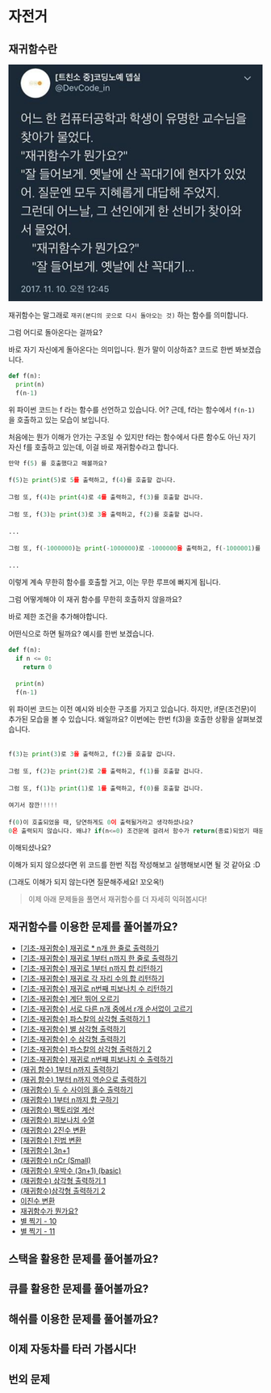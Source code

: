 # 자전거

## 재귀함수란

![재귀함수](./img/what_is_recursive_function.png)

재귀함수는 말그래로 `재귀(본디의 곳으로 다시 돌아오는 것)` 하는 함수를 의미합니다.

그럼 어디로 돌아온다는 걸까요?

바로 자기 자신에게 돌아온다는 의미입니다. 뭔가 말이 이상하죠? 코드로 한번 봐보겠습니다.

```python
def f(n):
  print(n)
  f(n-1)
```

위 파이썬 코드는 f 라는 함수를 선언하고 있습니다. 어? 근데, f라는 함수에서 `f(n-1)` 을 호출하고 있는 모습이 보입니다.

처음에는 뭔가 이해가 안가는 구조일 수 있지만 f라는 함수에서 다른 함수도 아닌 자기 자신 f를 호출하고 있는데, 이걸 바로 재귀함수라고 합니다.

```python
만약 f(5) 를 호출했다고 해볼까요?

f(5)는 print(5)로 5를 출력하고, f(4)를 호출할 겁니다.

그럼 또, f(4)는 print(4)로 4를 출력하고, f(3)를 호출할 겁니다.

그럼 또, f(3)는 print(3)로 3을 출력하고, f(2)를 호출할 겁니다.

...

그럼 또, f(-1000000)는 print(-1000000)로 -1000000을 출력하고, f(-1000001)를 호출할 겁니다.

...

```

이렇게 계속 무한히 함수를 호출할 거고, 이는 무한 루프에 빠지게 됩니다.

그럼 어떻게해야 이 재귀 함수를 무한히 호출하지 않을까요?

바로 제한 조건을 추가해야합니다.

어떤식으로 하면 될까요? 예시를 한번 보겠습니다.

```python
def f(n):
  if n <= 0:
    return 0

  print(n)
  f(n-1)
```

위 파이썬 코드는 이전 예시와 비슷한 구조를 가지고 있습니다. 하지만, if문(조건문)이 추가된 모습을 볼 수 있습니다.
왜일까요? 이번에는 한번 f(3)을 호출한 상황을 살펴보겠습니다.

```python

f(3)는 print(3)로 3을 출력하고, f(2)를 호출할 겁니다.

그럼 또, f(2)는 print(2)로 2를 출력하고, f(1)를 호출할 겁니다.

그럼 또, f(1)는 print(1)로 1를 출력하고, f(0)를 호출할 겁니다.

여기서 잠깐!!!!!

f(0)이 호출되었을 때, 당연하게도 0이 출력될거라고 생각하셨나요?
0은 출력되지 않습니다. 왜냐? if(n<=0) 조건문에 걸려서 함수가 return(종료)되었기 때문입니다.

```

이해되셨나요?

이해가 되지 않으셨다면 위 코드를 한번 직접 작성해보고 실행해보시면 될 것 같아요 :D

(그래도 이해가 되지 않는다면 질문해주세요! 꼬오옥!)

> 이제 아래 문제들을 풀면서 재귀함수를 더 자세히 익혀봅시다!

## 재귀함수를 이용한 문제를 풀어볼까요?
- [[기초-재귀함수] 재귀로 * n개 한 줄로 출력하기](https://codeup.kr/problem.php?id=1851)
- [[기초-재귀함수] 재귀로 1부터 n까지 한 줄로 출력하기](https://codeup.kr/problem.php?id=1852)
- [[기초-재귀함수] 재귀로 1부터 n까지 합 리턴하기](https://codeup.kr/problem.php?id=1853)
- [[기초-재귀함수] 재귀로 각 자리 수의 합 리턴하기](https://codeup.kr/problem.php?id=1854)
- [[기초-재귀함수] 재귀로 n번째 피보나치 수 리턴하기](https://codeup.kr/problem.php?id=1855)
- [[기초-재귀함수] 계단 뛰어 오르기](https://codeup.kr/problem.php?id=1856)
- [[기초-재귀함수] 서로 다른 n개 중에서 r개 순서없이 고르기](https://codeup.kr/problem.php?id=1857)
- [[기초-재귀함수] 파스칼의 삼각형 출력하기 1](https://codeup.kr/problem.php?id=1858)
- [[기초-재귀함수] 별 삼각형 출력하기](https://codeup.kr/problem.php?id=1859)
- [[기초-재귀함수] 수 삼각형 출력하기](https://codeup.kr/problem.php?id=1860)
- [[기초-재귀함수] 파스칼의 삼각형 출력하기 2](https://codeup.kr/problem.php?id=1861)
- [[기초-재귀함수] 재귀로 n번째 피보나치 수 출력하기](https://codeup.kr/problem.php?id=1862)
- [(재귀 함수) 1부터 n까지 출력하기](https://codeup.kr/problem.php?id=1901)
- [(재귀 함수) 1부터 n까지 역순으로 출력하기](https://codeup.kr/problem.php?id=1902)
- [(재귀함수) 두 수 사이의 홀수 출력하기](https://codeup.kr/problem.php?id=1904)
- [(재귀함수) 1부터 n까지 합 구하기](https://codeup.kr/problem.php?id=1905)
- [(재귀함수) 팩토리얼 계산](https://codeup.kr/problem.php?id=1912)
- [(재귀함수) 피보나치 수열](https://codeup.kr/problem.php?id=1915)
- [(재귀함수) 2진수 변환](https://codeup.kr/problem.php?id=1920)
- [[재귀함수] 진법 변환](https://codeup.kr/problem.php?id=1921)
- [[재귀함수] 3n+1](https://codeup.kr/problem.php?id=1922)
- [(재귀함수) nCr (Small)](https://codeup.kr/problem.php?id=1925)
- [(재귀함수) 우박수 (3n+1) (basic)](https://codeup.kr/problem.php?id=1928)
- [(재귀함수) 삼각형 출력하기 1](https://codeup.kr/problem.php?id=1953)
- [(재귀함수)삼각형 출력하기 2](https://codeup.kr/problem.php?id=1954)
- [이진수 변환](https://www.acmicpc.net/problem/10829)
- [재귀함수가 뭔가요?](https://www.acmicpc.net/problem/17478)
- [별 찍기 - 10](https://www.acmicpc.net/problem/2447)
- [별 찍기 - 11](https://www.acmicpc.net/problem/2448)

## 스택을 활용한 문제를 풀어볼까요?


## 큐를 활용한 문제를 풀어볼까요?


## 해쉬를 이용한 문제를 풀어볼까요?


## 이제 자동차를 타러 가봅시다!

## 번외 문제
